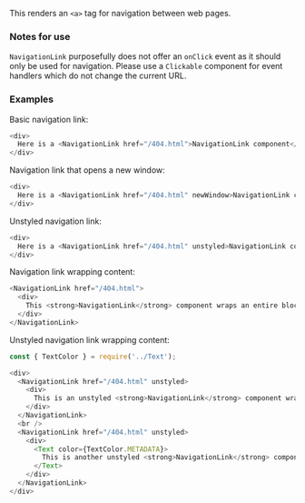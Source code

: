 This renders an `<a>` tag for navigation between web pages.

### Notes for use

`NavigationLink` purposefully does not offer an `onClick` event as it should only be used for navigation. Please use a `Clickable` component for event handlers which do not change the current URL.

### Examples

Basic navigation link:

```js { "props": { "data-example": "basic" } }
<div>
  Here is a <NavigationLink href="/404.html">NavigationLink component</NavigationLink> with just an <strong>href</strong>, its only required property.
</div>
```

Navigation link that opens a new window:

```js { "props": { "data-example": "new window" } }
<div>
  Here is a <NavigationLink href="/404.html" newWindow>NavigationLink component</NavigationLink> which opens its link securely in a new window.
</div>
```

Unstyled navigation link:

```js { "props": { "data-example": "unstyled" } }
<div>
  Here is a <NavigationLink href="/404.html" unstyled>NavigationLink component</NavigationLink> which removes the link styling and inherits its color.
</div>
```

Navigation link wrapping content:

```js { "props": { "data-example": "wrapping" } }
<NavigationLink href="/404.html">
  <div>
    This <strong>NavigationLink</strong> component wraps an entire block of text. By default all text content within a <strong>NavigationLink</strong> tag will be styled like a link.
  </div>
</NavigationLink>
```

Unstyled navigation link wrapping content:

```js { "props": { "data-example": "unstyled wrapping" } }
const { TextColor } = require('../Text');

<div>
  <NavigationLink href="/404.html" unstyled>
    <div>
      This is an unstyled <strong>NavigationLink</strong> component wrapping an entire block of text.
    </div>
  </NavigationLink>
  <br />
  <NavigationLink href="/404.html" unstyled>
    <div>
      <Text color={TextColor.METADATA}>
        This is another unstyled <strong>NavigationLink</strong> component wrapping a block of text with a different color.
      </Text>
    </div>
  </NavigationLink>
</div>
```
